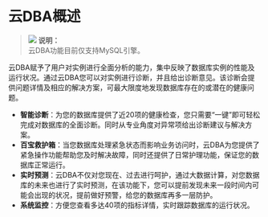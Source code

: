 # 云DBA概述<a name="TOPIC_0142028467"></a>

>![](public_sys-resources/icon-note.gif) **说明：**   
>云DBA功能目前仅支持MySQL引擎。  

云DBA赋予了用户对实例进行全面分析的能力，集中反映了数据库实例的性能及运行状况。通过云DBA您可以对实例进行诊断，并且给出诊断意见。该诊断会提供问题详情及相应的解决方案，可最大限度地发现数据库存在的或潜在的健康问题。

-   **智能诊断**：为您的数据库提供了近20项的健康检查，您只需要“一键”即可轻松完成对数据库的全面诊断。同时从专业角度对异常项给出诊断建议与解决方案。
-   **百宝救护箱**：当您数据库处理紧急状态而影响业务访问时，云DBA为您提供了紧急操作功能帮助您及时解决故障，同时还提供了日常护理功能，保证您的数据库正常运行。
-   **实时预测**：云DBA不仅对您现在、过去进行呵护，通过大数据计算，对您数据库的未来也进行了实时预测，在该功能下，您可以提前发现未来一段时间内可能会出现的状况，提前做好预警，给您的数据库再多一层防护。
-   **系统监控**：方便您查看多达40项的指标详情，实时跟踪数据库的运行状况。

